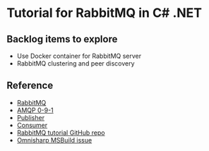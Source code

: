 # Tutorial for RabbitMQ in C# .NET

## Backlog items to explore

- Use Docker container for RabbitMQ server
- RabbitMQ clustering and peer discovery

## Reference

- [RabbitMQ](https://www.rabbitmq.com/)
- [AMQP 0-9-1](https://www.rabbitmq.com/tutorials/amqp-concepts.html)
- [Publisher](https://www.rabbitmq.com/publishers.html)
- [Consumer](https://www.rabbitmq.com/consumers.html)
- [RabbitMQ tutorial GitHub repo](https://github.com/rabbitmq/rabbitmq-tutorials/tree/master/dotnet)
- [Omnisharp MSBuild issue](https://github.com/omnisharp/omnisharp-roslyn/issues/1700)

